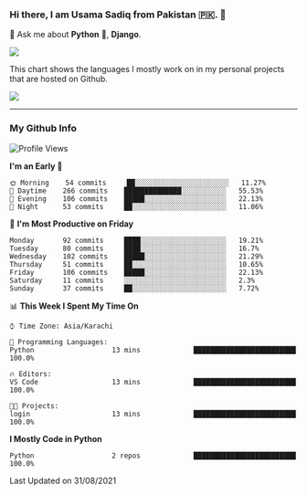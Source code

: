 ### Hi there, I am Usama Sadiq from Pakistan 🇵🇰. 👋

💬 Ask me about **Python** 🐍, **Django**. <!-- , Testing, Docker, Jenkins Automation, -->

<!--  
🗣 I love to talk about
  - Automating day-to-day stuff using Python
  - **Urdu Literature** 📚, **Anime** 💻, **Manga** 📜, **Light Novels** 📜, **Comics** 📱.  
-->

<img align="center" src="https://github-readme-stats.vercel.app/api?username=UsamaSadiq&custom_title=My Stats&show_icons=true&theme=dark&count_private=true&include_all_commits=true" />

This chart shows the languages I mostly work on in my personal projects that are hosted on Github.

<img align="center" src="https://github-readme-stats.vercel.app/api/top-langs/?username=UsamaSadiq&langs_count=10&layout=compact" />

--- 
### My Github Info
<!--START_SECTION:waka-->
![Profile Views](http://img.shields.io/badge/Profile%20Views-9-blue)

**I'm an Early 🐤** 

```text
🌞 Morning    54 commits     ██░░░░░░░░░░░░░░░░░░░░░░░   11.27% 
🌆 Daytime    266 commits    ██████████████░░░░░░░░░░░   55.53% 
🌃 Evening    106 commits    █████░░░░░░░░░░░░░░░░░░░░   22.13% 
🌙 Night      53 commits     ██░░░░░░░░░░░░░░░░░░░░░░░   11.06%

```
📅 **I'm Most Productive on Friday** 

```text
Monday       92 commits     ████░░░░░░░░░░░░░░░░░░░░░   19.21% 
Tuesday      80 commits     ████░░░░░░░░░░░░░░░░░░░░░   16.7% 
Wednesday    102 commits    █████░░░░░░░░░░░░░░░░░░░░   21.29% 
Thursday     51 commits     ██░░░░░░░░░░░░░░░░░░░░░░░   10.65% 
Friday       106 commits    █████░░░░░░░░░░░░░░░░░░░░   22.13% 
Saturday     11 commits     ░░░░░░░░░░░░░░░░░░░░░░░░░   2.3% 
Sunday       37 commits     ██░░░░░░░░░░░░░░░░░░░░░░░   7.72%

```


📊 **This Week I Spent My Time On** 

```text
⌚︎ Time Zone: Asia/Karachi

💬 Programming Languages: 
Python                   13 mins             █████████████████████████   100.0%

🔥 Editors: 
VS Code                  13 mins             █████████████████████████   100.0%

🐱‍💻 Projects: 
login                    13 mins             █████████████████████████   100.0%

```

**I Mostly Code in Python** 

```text
Python                   2 repos             █████████████████████████   100.0%

```



 Last Updated on 31/08/2021
<!--END_SECTION:waka-->
<!--
**UsamaSadiq/UsamaSadiq** is a ✨ _special_ ✨ repository because its `README.md` (this file) appears on your GitHub profile.

Here are some ideas to get you started:

- 🔭 I’m currently working on ...
- 🌱 I’m currently learning ...
- 👯 I’m looking to collaborate on ...
- 🤔 I’m looking for help with ...
- 📫 How to reach me: ...
- 😄 Pronouns: ...
- ⚡ Fun fact: ...
-->
